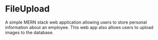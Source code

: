# FileUpload
A simple MERN stack web application allowing users to store personal information about an employee.
This web app also allows users to upload images to the database.